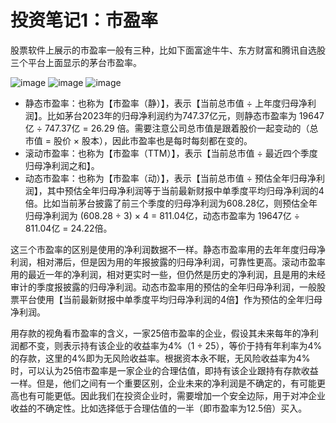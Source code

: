 # 投资笔记1：市盈率

股票软件上展示的市盈率一般有三种，比如下面富途牛牛、东方财富和腾讯自选股三个平台上面显示的茅台市盈率。

![image](https://github.com/user-attachments/assets/eaaafc90-7cbf-423e-a91a-50cb2d2898a6)
![image](https://github.com/user-attachments/assets/754c671f-8a29-4252-a8f5-e572b80cf617)
![image](https://github.com/user-attachments/assets/fe4c9753-1544-4ccd-aca2-dc68a492b9bc)

- 静态市盈率：也称为【市盈率（静）】，表示【当前总市值 ÷ 上年度归母净利润】。比如茅台2023年的归母净利润约为747.37亿元，则静态市盈率为 19647亿 ÷ 747.37亿 = 26.29 倍。需要注意公司总市值是跟着股价一起变动的（总市值 = 股价 × 股本），因此市盈率也是每时每刻都在变的。
- 滚动市盈率：也称为【市盈率（TTM）】，表示【当前总市值 ÷ 最近四个季度归母净利润之和】。
- 动态市盈率：也称为【市盈率（动）】，表示【当前总市值 ÷ 预估全年归母净利润】，其中预估全年归母净利润等于当前最新财报中单季度平均归母净利润的4倍。比如当前茅台披露了前三个季度的归母净利润为608.28亿，则预估全年归母净利润为 (608.28 ÷ 3) × 4 = 811.04亿，动态市盈率为 19647亿 ÷ 811.04亿 = 24.22倍。

这三个市盈率的区别是使用的净利润数据不一样。静态市盈率用的去年年度归母净利润，相对滞后，但是因为用的年报披露的归母净利润，可靠性更高。滚动市盈率用的最近一年的净利润，相对更实时一些，但仍然是历史的净利润，且是用的未经审计的季度报披露的归母净利润。动态市盈率用的预估的全年归母净利润，一般股票平台使用【当前最新财报中单季度平均归母净利润的4倍】作为预估的全年归母净利润。

用存款的视角看市盈率的含义，一家25倍市盈率的企业，假设其未来每年的净利润都不变，则表示持有该企业的收益率为4%（1 ÷ 25），等价于持有年利率为4%的存款，这里的4%即为无风险收益率。根据资本永不眠，无风险收益率为4%时，可以认为25倍市盈率是一家企业的合理估值，即持有该企业跟持有存款收益一样。但是，他们之间有一个重要区别，企业未来的净利润是不确定的，有可能更高也有可能更低。因此我们在投资企业时，需要增加一个安全边际，用于对冲企业收益的不确定性。比如选择低于合理估值的一半（即市盈率为12.5倍）买入。
